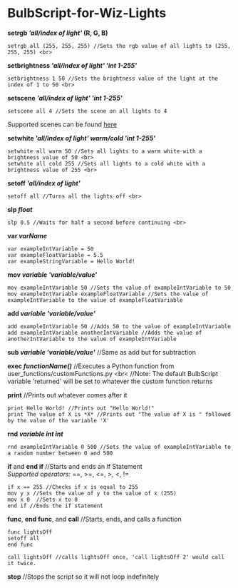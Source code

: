 # BulbScript-for-Wiz-Lights
**setrgb *'all/index of light'* (R, G, B)** <br>
```
setrgb all (255, 255, 255) //Sets the rgb value of all lights to (255, 255, 255) <br>
```

**setbrightness *'all/index of light'* *'int 1-255'*** <br>
```
setbrightness 1 50 //Sets the brightness value of the light at the index of 1 to 50 <br>
```

**setscene *'all/index of light'* *'int 1-255'*** <br>
```
setscene all 4 //Sets the scene on all lights to 4
```
Supported scenes can be found [here](https://github.com/sbidy/pywizlight/blob/master/pywizlight/scenes.py) <br>

**setwhite *'all/index of light'* *warm/cold* *'int 1-255'*** <br>
```
setwhite all warm 50 //Sets all lights to a warm white with a brightness value of 50 <br>
setwhite all cold 255 //Sets all lights to a cold white with a brightness value of 255 <br>
```

**setoff *'all/index of light'*** <br>
```
setoff all //Turns all the lights off <br>
```

**slp *float*** <br>
```
slp 0.5 //Waits for half a second before continuing <br>
```

**var *varName*** <br>
```
var exampleIntVariable = 50
var exampleFloatVariable = 5.5
var exampleStringVariable = Hello World!
```

**mov *variable* *'variable/value'*** <br>
```
mov exampleIntVariable 50 //Sets the value of exampleIntVariable to 50 
mov exampleIntVariable exampleFloatVariable //Sets the value of exampleIntVariable to the value of exampleFloatVariable 
```

**add *variable* *'variable/value'*** <br>
```
add exampleIntVariable 50 //Adds 50 to the value of exampleIntVariable
add exampleIntVariable anotherIntVariable //Adds the value of anotherIntVariable to the value of exampleIntVariable
```

**sub *variable* *'variable/value'*** //Same as add but for subtraction <br>

**exec *functionName()*** //Executes a Python function from user_functions/customFunctions.py <br<
//Note: The default BulbScript variable 'returned' will be set to whatever the custom function returns

**print** //Prints out whatever comes after it <br>
```
print Hello World! //Prints out "Hello World!"
print The value of X is *X* //Prints out "The value of X is " followed by the value of the variable 'X'
```

**rnd *variable* *int* *int*** <br>
```
rnd exampleIntVariable 0 500 //Sets the value of exampleIntVariable to a random number between 0 and 500
```

**if** and **end if** //Starts and ends an If Statement <br>
*Supported operators:* ==, >=, <=, >, <, !=
```
if x == 255 //Checks if x is equal to 255
mov y x //Sets the value of y to the value of x (255)
mov x 0  //Sets x to 0
end if //Ends the if statement
```
**func**, **end func**, and **call** //Starts, ends, and calls a function <br>

```
func lightsOff
setoff all
end func

call lightsOff //calls lightsOff once, 'call lightsOff 2' would call it twice.
```

**stop**  //Stops the script so it will not loop indefinitely 
